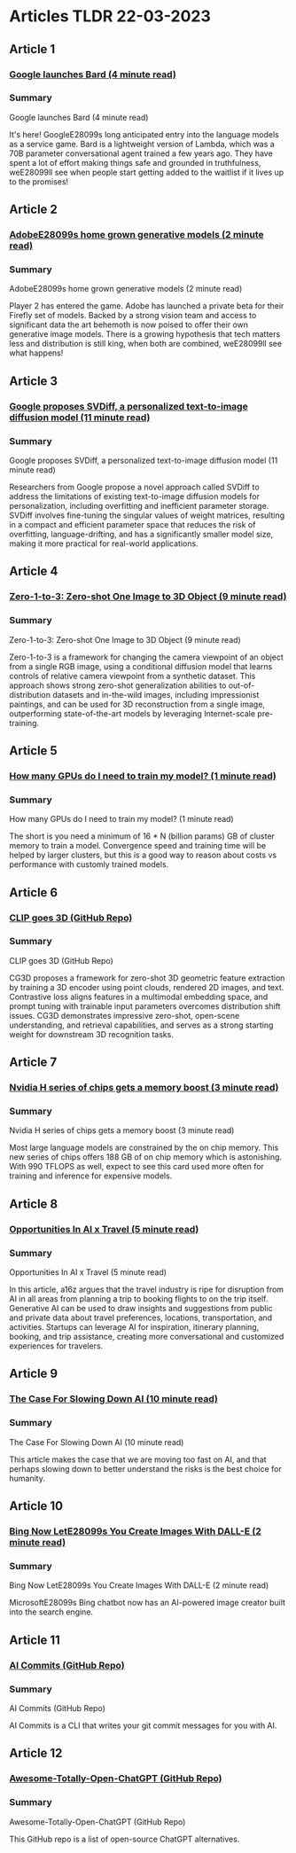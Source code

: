 # Articles TLDR  22-03-2023

## Article 1
### [Google launches Bard (4 minute read)](https://tldr.tech)
### Summary 
 Google launches Bard (4 minute read)

It's here! GoogleE28099s long anticipated entry into the language models as a service game. Bard is a lightweight version of Lambda, which was a 70B parameter conversational agent trained a few years ago. They have spent a lot of effort making things safe and grounded in truthfulness, weE28099ll see when people start getting added to the waitlist if it lives up to the promises!

## Article 2
### [AdobeE28099s home grown generative models (2 minute read)](https://tldr.tech)
### Summary 
 AdobeE28099s home grown generative models (2 minute read)

Player 2 has entered the game. Adobe has launched a private beta for their Firefly set of models. Backed by a strong vision team and access to significant data the art behemoth is now poised to offer their own generative image models. There is a growing hypothesis that tech matters less and distribution is still king, when both are combined, weE28099ll see what happens!

## Article 3
### [Google proposes SVDiff, a personalized text-to-image diffusion model (11 minute read)](https://tldr.tech)
### Summary 
 Google proposes SVDiff, a personalized text-to-image diffusion model (11 minute read)

Researchers from Google propose a novel approach called SVDiff to address the limitations of existing text-to-image diffusion models for personalization, including overfitting and inefficient parameter storage. SVDiff involves fine-tuning the singular values of weight matrices, resulting in a compact and efficient parameter space that reduces the risk of overfitting, language-drifting, and has a significantly smaller model size, making it more practical for real-world applications.

## Article 4
### [Zero-1-to-3: Zero-shot One Image to 3D Object (9 minute read)](https://tldr.tech)
### Summary 
 Zero-1-to-3: Zero-shot One Image to 3D Object (9 minute read)

Zero-1-to-3 is a framework for changing the camera viewpoint of an object from a single RGB image, using a conditional diffusion model that learns controls of relative camera viewpoint from a synthetic dataset. This approach shows strong zero-shot generalization abilities to out-of-distribution datasets and in-the-wild images, including impressionist paintings, and can be used for 3D reconstruction from a single image, outperforming state-of-the-art models by leveraging Internet-scale pre-training.

## Article 5
### [How many GPUs do I need to train my model? (1 minute read)](https://tldr.tech)
### Summary 
 How many GPUs do I need to train my model? (1 minute read)

The short is you need a minimum of 16 * N (billion params) GB of cluster memory to train a model. Convergence speed and training time will be helped by larger clusters, but this is a good way to reason about costs vs performance with customly trained models.

## Article 6
### [CLIP goes 3D (GitHub Repo)](https://tldr.tech)
### Summary 
 CLIP goes 3D (GitHub Repo)

CG3D proposes a framework for zero-shot 3D geometric feature extraction by training a 3D encoder using point clouds, rendered 2D images, and text. Contrastive loss aligns features in a multimodal embedding space, and prompt tuning with trainable input parameters overcomes distribution shift issues. CG3D demonstrates impressive zero-shot, open-scene understanding, and retrieval capabilities, and serves as a strong starting weight for downstream 3D recognition tasks.

## Article 7
### [Nvidia H series of chips gets a memory boost (3 minute read)](https://tldr.tech)
### Summary 
 Nvidia H series of chips gets a memory boost (3 minute read)

Most large language models are constrained by the on chip memory. This new series of chips offers 188 GB of on chip memory which is astonishing. With 990 TFLOPS as well, expect to see this card used more often for training and inference for expensive models.

## Article 8
### [Opportunities In AI x Travel (5 minute read)](https://tldr.tech)
### Summary 
 Opportunities In AI x Travel (5 minute read)

In this article, a16z argues that the travel industry is ripe for disruption from AI in all areas from planning a trip to booking flights to on the trip itself. Generative AI can be used to draw insights and suggestions from public and private data about travel preferences, locations, transportation, and activities. Startups can leverage AI for inspiration, itinerary planning, booking, and trip assistance, creating more conversational and customized experiences for travelers.

## Article 9
### [The Case For Slowing Down AI (10 minute read)](https://tldr.tech)
### Summary 
 The Case For Slowing Down AI (10 minute read)

This article makes the case that we are moving too fast on AI, and that perhaps slowing down to better understand the risks is the best choice for humanity.

## Article 10
### [Bing Now LetE28099s You Create Images With DALL-E (2 minute read)](https://tldr.tech)
### Summary 
 Bing Now LetE28099s You Create Images With DALL-E (2 minute read)

MicrosoftE28099s Bing chatbot now has an AI-powered image creator built into the search engine.

## Article 11
### [AI Commits (GitHub Repo)](https://tldr.tech)
### Summary 
 AI Commits (GitHub Repo)

AI Commits is a CLI that writes your git commit messages for you with AI.

## Article 12
### [Awesome-Totally-Open-ChatGPT (GitHub Repo)](https://tldr.tech)
### Summary 
 Awesome-Totally-Open-ChatGPT (GitHub Repo)

This GitHub repo is a list of open-source ChatGPT alternatives.

